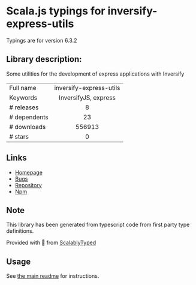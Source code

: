 
# Scala.js typings for inversify-express-utils

Typings are for version 6.3.2

## Library description:
Some utilities for the development of express applications with Inversify

|                    |                 |
| ------------------ | :-------------: |
| Full name          | inversify-express-utils |
| Keywords           | InversifyJS, express |
| # releases         | 8 |
| # dependents       | 23 |
| # downloads        | 556913 |
| # stars            | 0 |

## Links
- [Homepage](https://github.com/inversify/inversify-express-utils#readme)
- [Bugs](https://github.com/inversify/inversify-express-utils/issues)
- [Repository](https://github.com/inversify/inversify-express-utils)
- [Npm](https://www.npmjs.com/package/inversify-express-utils)
    


## Note
This library has been generated from typescript code from first party type definitions.

Provided with :purple_heart: from [ScalablyTyped](https://github.com/oyvindberg/ScalablyTyped)

## Usage
See [the main readme](../../readme.md) for instructions.


